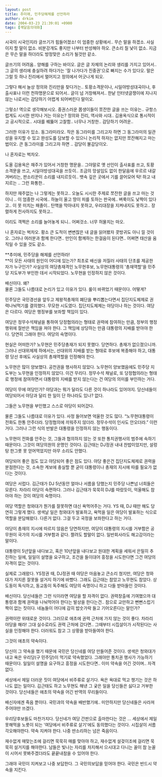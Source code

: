 ```yaml
---
layout: post
title: 추미애, 민주당해체를 선언하라
author: drkim
date: 2004-03-23 21:39:01 +0900
tags: [깨달음의대화]
---
```

시국이 시국인지라 글쓰기가 힘들어졌소! 이 엄중한 상황에서.. 무슨 말을 하겠소. 사실이지 할 말이 없소. 비분강개도 좋지만 나부터 반성해야 하오. 큰소리 칠 낯이 없소. 지금은 무슨 말을 하더라도 방정맞은 소리가 될것만 같소. 

글쓰기의 어려움.. 양해를 구하는 바이오. 글은 글 자체의 논리와 생리를 가지고 있어서.. 그 글의 생리에 충실하려 하다가는 '잘 나가다가 진중권'으로 빠지는 수가 있다오. 말은 그럴 듯 하나 진리에서 멀어지고 정의에서 어긋나게 되오. 

그렇다 해서 늘상 정의와 진리만을 찾다가는.. 토황소격문이나, 시일야방성대곡이나, 후출사표나 이런 천하명문으로 되어서.. 글이 넘 거창해져서.. 한낱 인터넷글쟁이에 지나지 않는 나로서는 감당하기 어렵게 되어버린다 말이오.

그렇소! 역으로 생각해보시오. 중권스러운 쫌생이들이 쪼잔한 글을 쓰는 이유는.. 규항스럽게도 시시한 딴지나 거는 이유는? 정의와 진리, 역사와 시대.. 김용옥식으로 통시적이고 공시적으로.. 시대를 꿰뚫어 고찰함.. 너무나 거창한.. 감당하기 어려운..

그러한 이유가 있소. 동그라미라오. 작은 동그라미를 그리고자 하면 그 동그라미의 일관성을 유지할 수 있고 완성도를 담보할 수 있으니 논리적 하자는 없지만 쪼잔해지고 마는 법이오. 큰 동그라미를 그리고자 하면 .. 감당이 불감당이오.

나 혼자로는 벅차오.

도올 김용옥은 재주가 있어서 거창한 명문을.. 그야말로 옛 선인이 출사표를 쓰고, 토황소격문을 쓰고, 시일야방성대곡을 쓰듯이.. 조금의 망설임도 없이 한달음에 우르르 내갈겨버리는, 판소리꾼이 소리를 내지르듯이.. 뱃속 깊은 곳에서 기를 끌어모어 탁! 하고 내지르는 .. 그런 화통한..

하지만 재주없는 나 그렇게는 못하고.. 오늘도 시시한 주제로 쪼잔한 글을 쓰고 마는 것이니 .. 이 엄중한 시국에.. 하늘이 울고 땅이 피를 토하는 판국에.. 벼룩이도 낯짝이 있다고.. 이 못 미치는 패졸이.. 탄핵을 막아내지 못하고, 우리대장을 지켜내지도 못하고.. 장렬하게 전사하지도 못하고.. 

이리도 객쩍은 소리를 늘어놓게 되니.. 어쩌것소. 너무 허물치는 마오. 

나 혼자로는 벅차오. 황소 큰 도적이 변변찮은 내 글을 읽어봤자 콧방귀도 아니 낄 것이오. 그러나 여러분과 함께 한다면.. 만인이 함께하는 한걸음이 된다면.. 어쩌면 태산을 움직일 수 있을 것도 같소. 





**추미애, 민주당을 해체를 선언하라!  
**이 모든 사태의 원인이 어디에 있는가? 최초로 배신을 저질러 사태의 단초를 제공한 자가 누구인가? 사실상의 여당총재격인 노무현후보, 노무현대통령의 '총재역할'을 민주당 지도부가 부인한 데서 시작되었다. 노무현을 인정하지 않은 것이다. 

배신이다. 왜?   
물론 그들도 나름대로 논리가 있고 이유가 있다. 룰이 바뀌었기 때문이다. 어떻게? 

민주당은 국민경선을 앞두고 제왕적총재의 폐단을 뿌리뽑는다면서 집단지도체제로 권력나눠먹기를 결의했다. 무모한 시도였다. 집단지도체제는 야당이나 하는 것이다. 여당은 다르다. 여당은 행정부를 보좌할 책임이 있다. 

여당은 정무수석채널을 통하여 당정협의라는 형태로 권력에 참여하는 만큼, 정부의 행정행위에 절반은 책임을 져야 한다. 그 책임에 상당하는 만큼 대통령의 지배를 받아야 한다. 당연히 그래야 한다. 여당의 숙명이다. 

현실은 어떠한가? 노무현은 민주당총재가 되지 못했다. 당연하다. 총재가 없으졌으니까. 그러나 선대위체제 하에서는, 선대위의 지배를 받는 형태로 후보에 복종해야 하고, 대통령 당선 후에도 사실상의 총재역할을 인정해야 한다. 

노무현은 많이 양보했다. 공천권을 행사하지 않았다. 노무현이 양보했음에도 민주당 지도부는 노무현을 인정하지 않았다. 이건 무리다. 정무수석 채널로, 또 당정협의라는 형태로 행정에 참여하면서 대통령의 지배를 받지 않는다는 건 여당의 의미를 부인하는 거다. 

여당이 무에 여당인가? 야당과는 뭐가 달라도 다른 것이 하나라도 있어야지. 당신네들이 여당되어서 야당과 달리 한 일이 단 하나라도 있나? 없다.

그들은 노무현을 부인했고 스스로 야당이 되어갔다. 

물론 그들도 나름대로 이유가 있다. 사정 들어보면 억울한 것도 많다. “노무현대통령이 전화도 한통 안주더라. 당정협의에 끼워주지 않더라. 정무수석이 인사도 안오더라.” 이런 거다. 그러나 그런 식의 반발은 대통령을 인정하지 않는 행동이다. 

노무현이 전화를 안주는 것, 그들과 협의하지 않는 것 또한 통치권행사의 범주에 속하기 때문이다. 그것이 여당의원의 운명인 것이다. 김근태는 DJ정권 내내 찬밥이었지만, 설렁탕 한그릇 못 얻어먹었지만 아무 소리도 안했다. 

여당되어 좋은 점도 있고 야당되어 좋은 점도 있다. 야당 좋은건 집단지도체제로 권력을 분점한다는 것, 소속한 계보에 충실할 뿐 굳이 대통령이나 총재의 지시에 따를 필요가 없다는 것이다. 

여당은 서럽다. 김근태가 DJ 5년동안 얼마나 서름을 당했는지 민주당 나쁜넘 너희들은 모른다. 차라리 야당이 속편하다. 그러나 김근태가 묵묵히 DJ를 따랐듯이, 억울해도 참아야 하는 것이 여당의 숙명이다. 

여당 역할은 청와대가 뭔가를 잘못하면 대신 욕먹어주는 거다. YS 때, DJ 때만 해도 당연히 그렇게 했다. 생색날 일은 청와대가 발표하고, 욕먹을 일은 여당이 발표하는 식으로 역할을 분담해왔다. 다른거 없다. 그걸 두고 국정을 보좌한다고 하는 거다. 

야당이 총재의 지시에 따르지 않음은 당연하지만, 여당이 대통령의 지시를 거부함은 공무원이 국가의 지시를 거부함과 같다. 짤려도 할말이 없다. 일반회사라도 해고감이라는 말이다. 

대통령이 5년앞을 내다보고, 혹은 10년앞을 내다보고 원대한 계획을 세워서 은밀히 추진하는 일에, 일일이 설명을 요구하고, 조건을 들이대어 흥정을 시도한다면 그건 여당의 자격이 없는 것이다. 

실제로 그래왔다. YS정권 때, DJ정권 때 야당은 마음놓고 큰소리 쳤지만, 여당은 청와대가 저지른 잘못들 설거지 하기에 바빴다. 그래도 김근태는 참았고 노무현도 참았다. 상도동이 독식하고, 동교동이 독주해도 여당의 숙명이니 하고 다들 받아들인 것이다. 

배신이다. 당신네들은 그런 식이라면 여당을 할 자격이 없다. 권력창출에 기여했으까 대통령과 함께 권력을 나눠먹어야 한다는 발상을 한다는건.. 참으로 교만하고 뻔뻔스럽기 짝이 없는 짓이다. 네놈들이 어디에 감히 밥숫가락 들고 기어오른다는 말인가?

권력이란 위태로운 것이다. 그러므로 애초에 권력 근처에 가지 않는 것이 좋다. 차라리 야당을 해라! 그대 실수로라도 권력 근처에 갔다면.. 그때부터 시집살이가 시작된다는 사실을 인정해야 한다. 더러워도 참고 그 상황을 받아들여야 한다. 

그것이 애초의 약속이다.

당신이 그 약속을 했기 때문에 국민은 당신네를 여당 만들어준 것이다. 생색은 청와대가 내고 욕은 우리당(구 민주당)이 먹기로 약속했었다. 그래야만 통치권 행사가 가능하기 때문이다. 일일이 설명을 요구하고 흥정을 시도한다면.. 이미 약속을 어긴 것이며.. 자격없다. 

세상에서 제일 더러운 짓이 여당에서 비주류로 살기다. 욕은 욕대로 먹고 챙기는 것은 하나도 없는 일이다. 김근태도 하고 노무현도 해낸 그 궂은 일을 당신들은 싫다고 거부한 것이다. 당신네들은 애초의 약속을 어긴 반역의 무리들이다. 

배신자에겐 죽음 뿐이다. 국민과의 약속을 배반했기에.. 미안하지만 당신네들은 사라져 주어야만 쓰겠다. 

우리당후보들도 마찬가지다. 당신네가 여당 간판으로 출마한다는 것은 ... 세상에서 제일 못해먹을 노릇이 되는 '여당에서 비주류로 살기'에도 동의했다는 것이다. 시집살이 서름 각오해야한다. 약속 지켜야 한다. 나중 딴소리하는 넘은 죽음이다. 

재수없게 매맞는조에 걸리면 묵묵히 매를 맞아야 하고, 재수없게 설겆이조에 걸리면 묵묵히 설거지를 해야한다. 남들은 빛나는 자리를 차지해서 으시대고 다니는 꼴이 참 눈꼴이 시어서 못봐주겠더라도 끝끝내참을 수 있어야 한다. 

그래야 국민이 지켜보고 나중 보답한다. 그 국민의보답을 믿어야 한다. 국민은 반드시 약속을 지킨다.